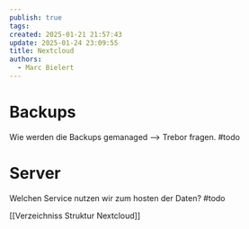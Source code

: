 ```yaml
---
publish: true
tags: 
created: 2025-01-21 21:57:43
update: 2025-01-24 23:09:55
title: Nextcloud
authors:
  - Marc Bielert
---
```


# Backups
Wie werden die Backups gemanaged --> Trebor fragen. #todo 
# Server
Welchen Service nutzen wir zum hosten der Daten? #todo

[[Verzeichniss Struktur Nextcloud]]